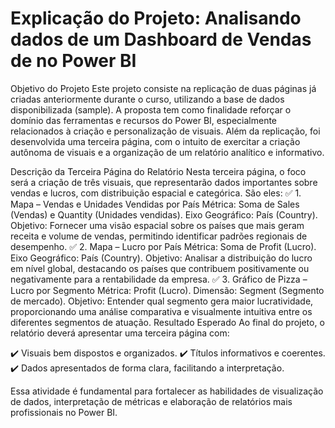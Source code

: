 # Explicação do Projeto: Analisando dados de um Dashboard de Vendas de no Power BI

Objetivo do Projeto
Este projeto consiste na replicação de duas páginas já criadas anteriormente durante o curso, utilizando a base de dados disponibilizada (sample). A proposta tem como finalidade reforçar o domínio das ferramentas e recursos do Power BI, especialmente relacionados à criação e personalização de visuais.
Além da replicação, foi desenvolvida uma terceira página, com o intuito de exercitar a criação autônoma de visuais e a organização de um relatório analítico e informativo.

Descrição da Terceira Página do Relatório
Nesta terceira página, o foco será a criação de três visuais, que representarão dados importantes sobre vendas e lucros, com distribuição espacial e categórica. São eles:
✅ 1. Mapa – Vendas e Unidades Vendidas por País
Métrica: Soma de Sales (Vendas) e Quantity (Unidades vendidas).
Eixo Geográfico: País (Country).
Objetivo: Fornecer uma visão espacial sobre os países que mais geram receita e volume de vendas, permitindo identificar padrões regionais de desempenho.
✅ 2. Mapa – Lucro por País
Métrica: Soma de Profit (Lucro).
Eixo Geográfico: País (Country).
Objetivo: Analisar a distribuição do lucro em nível global, destacando os países que contribuem positivamente ou negativamente para a rentabilidade da empresa.
✅ 3. Gráfico de Pizza – Lucro por Segmento
Métrica: Profit (Lucro).
Dimensão: Segment (Segmento de mercado).
Objetivo: Entender qual segmento gera maior lucratividade, proporcionando uma análise comparativa e visualmente intuitiva entre os diferentes segmentos de atuação.
Resultado Esperado
Ao final do projeto, o relatório deverá apresentar uma terceira página com:

 ✔️ Visuais bem dispostos e organizados.
 ✔️ Títulos informativos e coerentes.
 ✔️ Dados apresentados de forma clara, facilitando a interpretação.

Essa atividade é fundamental para fortalecer as habilidades de visualização de dados, interpretação de métricas e elaboração de relatórios mais profissionais no Power BI.
